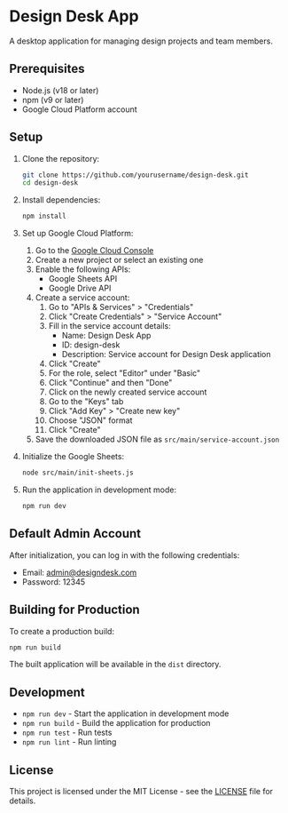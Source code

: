 # Design Desk App

A desktop application for managing design projects and team members.

## Prerequisites

- Node.js (v18 or later)
- npm (v9 or later)
- Google Cloud Platform account

## Setup

1. Clone the repository:
   ```bash
   git clone https://github.com/yourusername/design-desk.git
   cd design-desk
   ```

2. Install dependencies:
   ```bash
   npm install
   ```

3. Set up Google Cloud Platform:
   1. Go to the [Google Cloud Console](https://console.cloud.google.com/)
   2. Create a new project or select an existing one
   3. Enable the following APIs:
      - Google Sheets API
      - Google Drive API
   4. Create a service account:
      1. Go to "APIs & Services" > "Credentials"
      2. Click "Create Credentials" > "Service Account"
      3. Fill in the service account details:
         - Name: Design Desk App
         - ID: design-desk
         - Description: Service account for Design Desk application
      4. Click "Create"
      5. For the role, select "Editor" under "Basic"
      6. Click "Continue" and then "Done"
      7. Click on the newly created service account
      8. Go to the "Keys" tab
      9. Click "Add Key" > "Create new key"
      10. Choose "JSON" format
      11. Click "Create"
   5. Save the downloaded JSON file as `src/main/service-account.json`

4. Initialize the Google Sheets:
   ```bash
   node src/main/init-sheets.js
   ```

5. Run the application in development mode:
   ```bash
   npm run dev
   ```

## Default Admin Account

After initialization, you can log in with the following credentials:
- Email: admin@designdesk.com
- Password: 12345

## Building for Production

To create a production build:

```bash
npm run build
```

The built application will be available in the `dist` directory.

## Development

- `npm run dev` - Start the application in development mode
- `npm run build` - Build the application for production
- `npm run test` - Run tests
- `npm run lint` - Run linting

## License

This project is licensed under the MIT License - see the [LICENSE](LICENSE) file for details. 